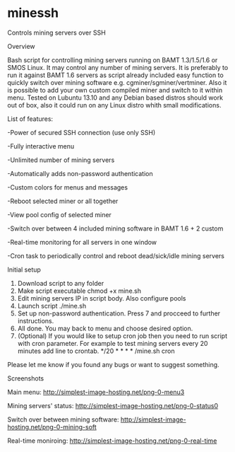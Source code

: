 minessh
=======

Controls mining servers over SSH

Overview

Bash script for controlling mining servers running on BAMT 1.3/1.5/1.6 or SMOS Linux. 
It may control any number of mining servers. It is preferably to run it against BAMT 1.6 servers as script already included easy function to quickly switch over mining software e.g. cgminer/sgminer/vertminer. 
Also it is possible to add your own custom compiled miner and switch to it within menu. 
Tested on Lubuntu 13.10 and any Debian based distros should work out of box, also it could run on any Linux distro whith small modifications.


List of features:

-Power of secured SSH connection (use only SSH)

-Fully interactive menu

-Unlimited number of mining servers

-Automatically adds non-password authentication

-Custom colors for menus and messages

-Reboot selected miner or all together

-View pool config of selected miner

-Switch over between 4 included mining software in BAMT 1.6 + 2 custom

-Real-time monitoring for all servers in one window

-Cron task to periodically control and reboot dead/sick/idle mining servers



Initial setup


1. Download script to any folder
2. Make script executable chmod +x mine.sh
3. Edit mining servers IP in script body. Also configure pools
4. Launch script ./mine.sh
5. Set up non-password authentication. Press 7 and procceed to further instructions.
6. All done. You may back to menu and choose desired option.
7. (Optional) If you would like to setup cron job then you need to run script with cron parameter. For example to test mining servers every 20 minutes add line to crontab. */20 * * * * /mine.sh cron



Please let me know if you found any bugs or want to suggest something.

Screenshots

Main menu: http://simplest-image-hosting.net/png-0-menu3

Mining servers' status:  http://simplest-image-hosting.net/png-0-status0

Switch over between mining software:  http://simplest-image-hosting.net/png-0-mining-soft

Real-time moniroing:  http://simplest-image-hosting.net/png-0-real-time

